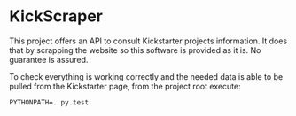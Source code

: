 # KickScraper

This project offers an API to consult Kickstarter projects information. It does that by scrapping the website so this software is provided as it is. No guarantee is assured.

To check everything is working correctly and the needed data is able to be pulled from the Kickstarter page, from the project root execute:

`PYTHONPATH=. py.test`
